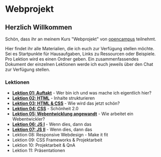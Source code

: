 # Webprojekt

## Herzlich Willkommen

Schön, dass ihr an meinem Kurs "Webprojekt" von [opencampus](https://edu.opencampus.sh/) teilnehmt.

Hier findet ihr alle Materialien, die ich euch zur Verfügung stellen möchte. Sei es Startpunkte für Hausaufgaben, Links zu Ressourcen oder Beispiele. Pro Lektion wird es einen Ordner geben. Ein zusammenfassendes Dokument der einzelnen Lektionen werde ich euch jeweils über den Chat zur Verfügung stellen.

### Lektionen

- [**Lektion 01: Auftakt**](https://github.com/bastibuck/webprojekt-wise-21-22/tree/main/lesson-01) - Wer bin ich und was mache ich eigentlich hier?
- [**Lektion 02: HTML**](https://github.com/bastibuck/webprojekt-wise-21-22/tree/main/lesson-02) - Inhalte strukturieren
- [**Lektion 03: HTML & CSS**](https://github.com/bastibuck/webprojekt-wise-21-22/tree/main/lesson-03) - Wie wird das jetzt schön?
- [**Lektion 04: CSS**](https://github.com/bastibuck/webprojekt-wise-21-22/tree/main/lesson-04) - Schönheit 2.0
- [**Lektion 05: Webentwicklung angewandt**](https://github.com/bastibuck/webprojekt-wise-21-22/tree/main/lesson-05) - Wie arbeitet ein Webentwickler?
- [**Lektion 06: JS I**](https://github.com/bastibuck/webprojekt-wise-21-22/tree/main/lesson-06) - Wenn dies, dann das
- [**Lektion 07: JS II**](https://github.com/bastibuck/webprojekt-wise-21-22/tree/main/lesson-07) - Wenn dies, dann das
- Lektion 08: Responsive Webdesign - Make it fit
- Lektion 09: CSS Frameworks & Projektarbeit
- Lektion 10: Projektarbeit & QnA
- Lektion 11: Präsentationen
